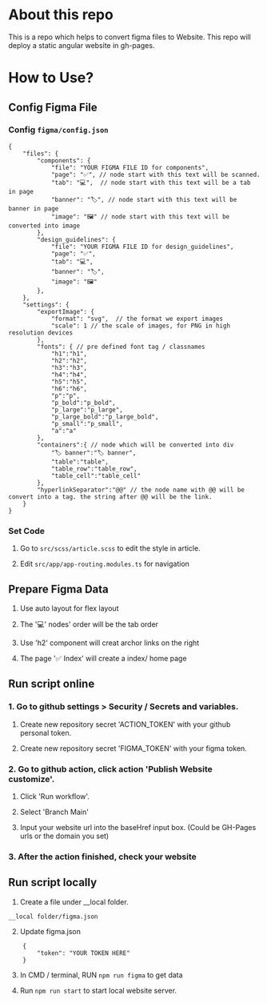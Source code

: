 # About this repo

This is a repo which helps to convert figma files to Website. This repo will deploy a static angular website in gh-pages.

# How to Use?

## Config Figma File

### Config ```figma/config.json```

```
{
    "files": {
        "components": {
            "file": "YOUR FIGMA FILE ID for components",
            "page": "✅", // node start with this text will be scanned.
            "tab": "💻",  // node start with this text will be a tab in page
            "banner": "🏷️", // node start with this text will be banner in page
            "image": "🖼️" // node start with this text will be converted into image
        },
        "design_guidelines": {
            "file": "YOUR FIGMA FILE ID for design_guidelines",
            "page": "✅",
            "tab": "💻",
            "banner": "🏷️",
            "image": "🖼️"
        },
    },
    "settings": {
        "exportImage": {
            "format": "svg",  // the format we export images
            "scale": 1 // the scale of images, for PNG in high resolution devices
        },
        "fonts": { // pre defined font tag / classnames
            "h1":"h1",
            "h2":"h2",
            "h3":"h3",
            "h4":"h4",
            "h5":"h5",
            "h6":"h6",
            "p":"p",
            "p_bold":"p_bold",
            "p_large":"p_large",
            "p_large_bold":"p_large_bold",
            "p_small":"p_small",
            "a":"a"
        },
        "containers":{ // node which will be converted into div
            "🏷️ banner":"🏷️ banner",
            "table":"table",
            "table_row":"table_row",
            "table_cell":"table_cell"
        },
        "hyperlinkSeparator":"@@" // the node name with @@ will be convert into a tag. the string after @@ will be the link.
    }
}
```

### Set Code

1. Go to ```src/scss/article.scss``` to edit the style in article.

2. Edit ```src/app/app-routing.modules.ts``` for navigation

## Prepare Figma Data

1. Use auto layout for flex layout

2. The '💻' nodes' order will be the tab order

3. Use 'h2' component will creat archor links on the right

4. The page '✅ Index' will create a index/ home page

## Run script online

### 1. Go to github settings > Security / Secrets and variables.

1) Create new repository secret 'ACTION_TOKEN' with your github personal token.

2) Create new repository secret 'FIGMA_TOKEN' with your figma token.

### 2. Go to github action, click action 'Publish Website customize'.

1) Click 'Run workflow'. 

2) Select 'Branch Main'

3) Input your website url into the baseHref input box. (Could be GH-Pages urls or the domain you set)

### 3. After the action finished, check your website

## Run script locally

1. Create a file under __local folder. 

```__local folder/figma.json``` 

2. Update figma.json

```
    {
        "token": "YOUR TOKEN HERE"
    }
```

3. In CMD / terminal, RUN `npm run figma` to get data

4. Run `npm run start` to start local website server.

